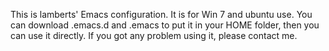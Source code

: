 This is lamberts' Emacs configuration.
It is for Win 7 and ubuntu use.
You can download .emacs.d and .emacs to put it in your 
HOME folder, then you can use it directly.
If you got any problem using it, please contact me.
